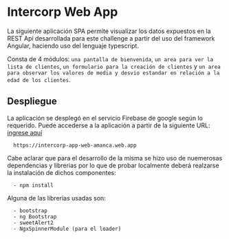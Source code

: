 # Intercorp Web App
La siguiente aplicación SPA permite visualizar los datos expuestos en la REST Api desarrollada para este challenge a partir del uso del framework Angular,
haciendo uso del lenguaje typescript.

Consta de 4 módulos: `una pantalla de bienvenida`, `un area para ver la lista de clientes`, `un formulario para la creación de clientes` y `un area para observar los valores de media y desvio estandar en relación a la edad de los clientes`.

## Despliegue
La aplicación se desplegó en el servicio Firebase de google según lo requerido.
Puede accederse a la aplicación a partir de la siguiente URL: [ingrese aquí](https://intercorp-app-web-amanca.web.app)

```
  https://intercorp-app-web-amanca.web.app
````

Cabe aclarar que para el desarrollo de la misma se hizo uso de nuemerosas dependencias y librerias por lo que de probar localmente deberá realzarse la instalación de dichos componentes:
```
  - npm install
```

Alguna de las librerias usadas son: 

```
  - bootstrap
  - ng Bootstrap
  - sweetAlert2
  - NgxSpinnerModule (para el loader)
```
